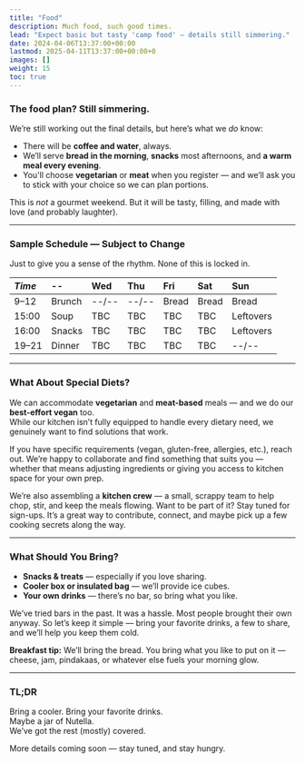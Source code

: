 ```yaml
---
title: "Food"
description: Much food, such good times.
lead: "Expect basic but tasty 'camp food' — details still simmering."
date: 2024-04-06T13:37:00+00:00
lastmod: 2025-04-11T13:37:00+00:00+0
images: []
weight: 15
toc: true
---
```


### The food plan? Still simmering.

We’re still working out the final details, but here’s what we *do* know:

- There will be **coffee and water**, always.
- We’ll serve **bread in the morning**, **snacks** most afternoons, and **a warm meal every evening**.
- You'll choose **vegetarian** or **meat** when you register — and we’ll ask you to stick with your choice so we can plan portions.

This is *not* a gourmet weekend. But it will be tasty, filling, and made with love (and probably laughter).

---

### Sample Schedule — Subject to Change

Just to give you a sense of the rhythm. None of this is locked in.

| _Time_ | -- | Wed | Thu | Fri | Sat | Sun |
| :--- | :--- | :--- | :--- | :--- | :--- | :--- |
| 9–12 | Brunch | --/-- | --/-- | Bread | Bread | Bread |
| 15:00 | Soup | TBC | TBC | TBC | TBC | Leftovers |
| 16:00 | Snacks | TBC | TBC | TBC | TBC | Leftovers |
| 19–21 | Dinner | TBC | TBC | TBC | TBC | --/-- |

---

### What About Special Diets?

We can accommodate **vegetarian** and **meat-based** meals — and we do our **best-effort vegan** too.  
While our kitchen isn’t fully equipped to handle every dietary need, we genuinely want to find solutions that work.

If you have specific requirements (vegan, gluten-free, allergies, etc.), reach out. We’re happy to collaborate and find something that suits you — whether that means adjusting ingredients or giving you access to kitchen space for your own prep.

We’re also assembling a **kitchen crew** — a small, scrappy team to help chop, stir, and keep the meals flowing. Want to be part of it? Stay tuned for sign-ups. It’s a great way to contribute, connect, and maybe pick up a few cooking secrets along the way.

---

### What Should You Bring?

- **Snacks & treats** — especially if you love sharing.  
- **Cooler box or insulated bag** — we’ll provide ice cubes.  
- **Your own drinks** — there’s no bar, so bring what you like.

We’ve tried bars in the past. It was a hassle. Most people brought their own anyway. So let’s keep it simple — bring your favorite drinks, a few to share, and we’ll help you keep them cold.

**Breakfast tip:** We’ll bring the bread. You bring what you like to put on it — cheese, jam, pindakaas, or whatever else fuels your morning glow.

---

### TL;DR

Bring a cooler. Bring your favorite drinks.  
Maybe a jar of Nutella.  
We’ve got the rest (mostly) covered.

More details coming soon — stay tuned, and stay hungry.
